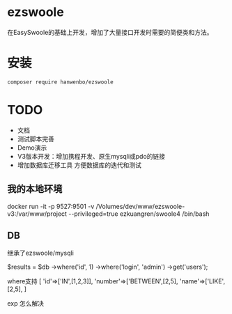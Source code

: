 # ezswoole
在EasySwoole的基础上开发，增加了大量接口开发时需要的简便类和方法。

# 安装
```sh
composer require hanwenbo/ezswoole
```

# TODO
- 文档
- 测试脚本完善
- Demo演示
- V3版本开发：增加携程开发、原生mysqli或pdo的链接
- 增加数据库迁移工具 方便数据库的迭代和测试

## 我的本地环境
docker run -it -p 9527:9501 -v /Volumes/dev/www/ezswoole-v3:/var/www/project --privileged=true ezkuangren/swoole4 /bin/bash


## DB
继承了ezswoole/mysqli

$results = $db
	->where('id', 1)
	->where('login', 'admin')
	->get('users');

where支持
[
    'id'=>['IN',[1,2,3]],
    'number'=>['BETWEEN',[2,5],
    'name'=>['LIKE',[2,5],
]

exp 怎么解决